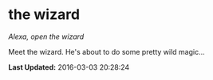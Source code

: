 # the wizard
*Alexa, open the wizard*

Meet the wizard. He's about to do some pretty wild magic...

**Last Updated:** 2016-03-03 20:28:24